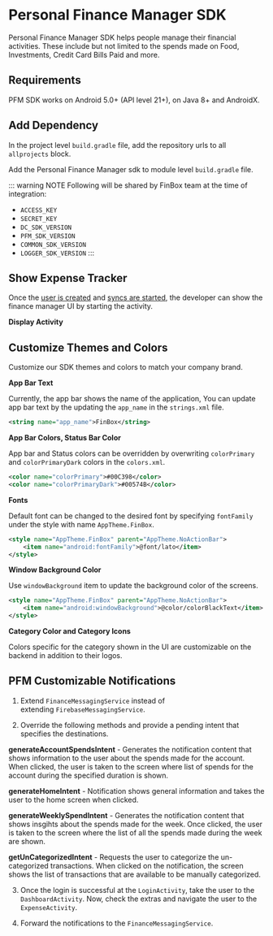 Personal Finance Manager SDK
============================

Personal Finance Manager SDK helps people manage their financial activities. These include but not limited to the spends made on Food, Investments, Credit Card Bills Paid and more.


Requirements
------------

PFM SDK works on Android 5.0+ (API level 21+), on Java 8+ and AndroidX.


Add Dependency
--------------

In the project level `build.gradle` file, add the repository urls to all `allprojects` block.

<CodeSwitcher :languages="{kotlin:'Kotlin',groovy:'Groovy'}">
<template v-slot:kotlin>

```kotlin
maven {
    setUrl("s3://risk-manager-android-sdk/artifacts")
    credentials(AwsCredentials::class) {
        accessKey = <ACCESS_KEY>
        secretKey = <SECRET_KEY>
    }
    content {
        includeGroup("in.finbox")
        includeGroup("in.finbox.personalfinancemanager")
    }
}
maven { setUrl("https://jitpack.io") }
```

</template>
<template v-slot:groovy>

```groovy
maven {
    url "s3://risk-manager-android-sdk/artifacts"
    credentials(AwsCredentials) {
        accessKey = <ACCESS_KEY>
        secretKey = <SECRET_KEY>
    }
    content {
        includeGroup("in.finbox")
        includeGroup("in.finbox.personalfinancemanager")
    }
}
maven { url 'https://jitpack.io' }
```

</template>
</CodeSwitcher>

Add the Personal Finance Manager sdk to module level `build.gradle` file.

<CodeSwitcher :languages="{kotlin:'Kotlin',groovy:'Groovy'}">
<template v-slot:kotlin>

```kotlin
implementation("in.finbox:mobileriskmanager:<DC_SDK_VERSION>:parent-release@aar") {
    isTransitive = true
}
implementation("in.finbox.personalfinancemanager:core:<PFM_SDK_VERSION>:release@aar") {
    isTransitive = true
}
implementation("in.finbox:common:<COMMON_SDK_VERSION>:release@aar") {
    isTransitive = true
}
implementation("in.finbox:logger:<LOGGER_SDK_VERSION>:release@aar") {
    isTransitive = true
}
```

</template>
<template v-slot:groovy>

```groovy
implementation('in.finbox:mobileriskmanager:<DC_SDK_VERSION>:parent-release@aar') {
    transitive = true
}
implementation('in.finbox.personalfinancemanager:core:<PFM_SDK_VERSION>:release@aar') {
        transitive = true
}
implementation ('in.finbox:common:<COMMON_SDK_VERSION>:release@aar') {
    transitive = true
}
implementation ('in.finbox:logger:<LOGGER_SDK_VERSION>:release@aar') {
    transitive = true
}
```

</template>
</CodeSwitcher>

::: warning NOTE
Following will be shared by FinBox team at the time of integration:
- `ACCESS_KEY`
- `SECRET_KEY`
- `DC_SDK_VERSION`
- `PFM_SDK_VERSION`
- `COMMON_SDK_VERSION`
- `LOGGER_SDK_VERSION`
:::

Show Expense Tracker
--------------------

Once the [user is created](/device-connect/android.html#create-user-method) and [syncs are started](/device-connect/android.html#start-periodic-sync-method), the developer can show the finance manager UI by starting the activity.

__Display Activity__

<CodeSwitcher :languages="{kotlin:'Kotlin',java:'Java'}">
<template v-slot:kotlin>

```kotlin
startActivity(Intent(this, HomeActivity::class.java))
```

</template>
<template v-slot:java>

```java
startActivity(new Intent(this, HomeActivity.class));
```

</template>
</CodeSwitcher>

Customize Themes and Colors
---------------------------

Customize our SDK themes and colors to match your company brand.

__App Bar Text__

Currently, the app bar shows the name of the application, You can update app bar text by the updating the `app_name` in the `strings.xml` file.

```xml
<string name="app_name">FinBox</string>
```

__App Bar Colors, Status Bar Color__

App bar and Status colors can be overridden by overwriting `colorPrimary` and `colorPrimaryDark` colors in the `colors.xml`.

```xml
<color name="colorPrimary">#00C398</color>
<color name="colorPrimaryDark">#00574B</color>
```

__Fonts__

Default font can be changed to the desired font by specifying `fontFamily` under the style with name `AppTheme.FinBox`.

```xml
<style name="AppTheme.FinBox" parent="AppTheme.NoActionBar">
    <item name="android:fontFamily">@font/lato</item>
</style>
```

__Window Background Color__

Use `windowBackground` item to update the background color of the screens.

```xml
<style name="AppTheme.FinBox" parent="AppTheme.NoActionBar">
    <item name="android:windowBackground">@color/colorBlackText</item>
</style>
```

__Category Color and Category Icons__

Colors specific for the category shown in the UI are customizable on the backend in addition to their logos.


PFM Customizable Notifications
---------------------------

1. Extend `FinanceMessagingService` instead of extending `FirebaseMessagingService`.

<CodeSwitcher :languages="{kotlin:'Kotlin',java:'Java'}">
<template v-slot:kotlin>

```kotlin
class LoanMessagingService : FinanceMessagingService() {

}
```

</template>
<template v-slot:java>

```java
public class MyMessagingService extends FinanceMessagingService {
        
}
```

</template>
</CodeSwitcher>
   
2. Override the following methods and provide a pending intent that specifies the destinations.

<CodeSwitcher :languages="{kotlin:'Kotlin',java:'Java'}">
<template v-slot:kotlin>

```kotlin
override fun generateAccountSpendsIntent(bundle: Bundle): PendingIntent {
    val intent = Intent(this, LoginActivity::class.java)
    bundle.putInt(REQUEST_CODE_NOTIFICATION_KEY_NAME, REQUEST_CODE_WEEK_ACCOUNT_SPEND)
    intent.putExtras(bundle)
    return PendingIntent.getActivity(
        this,
        REQUEST_CODE_WEEK_ACCOUNT_SPEND,
        intent,
        FLAG_UPDATE_CURRENT
    )
}

override fun generateHomeIntent(): PendingIntent {
    val intent = Intent(this, LoginActivity::class.java)
    intent.putExtra(REQUEST_CODE_NOTIFICATION_KEY_NAME, REQUEST_CODE_WEEK_HOME)
    return PendingIntent.getActivity(
        this,
        REQUEST_CODE_WEEK_HOME,
        intent,
        FLAG_UPDATE_CURRENT
    )
}

override fun generateWeeklySpendIntent(bundle: Bundle): PendingIntent {
    val intent = Intent(this, LoginActivity::class.java)
    bundle.putInt(REQUEST_CODE_NOTIFICATION_KEY_NAME, REQUEST_CODE_WEEK_SPEND)
    intent.putExtras(bundle)
    return PendingIntent.getActivity(
        this,
        REQUEST_CODE_WEEK_SPEND,
        intent,
        FLAG_UPDATE_CURRENT
    )
}

override fun getUnCategorizedIntent(bundle: Bundle): PendingIntent {
    val intent = Intent(this, LoginActivity::class.java)
    bundle.putInt(REQUEST_CODE_NOTIFICATION_KEY_NAME, REQUEST_CODE_CATEGORIZE_SPEND)
    intent.putExtras(bundle)
    return PendingIntent.getActivity(
        this,
        REQUEST_CODE_CATEGORIZE_SPEND,
        intent,
        FLAG_UPDATE_CURRENT
    )
}
```

</template>
<template v-slot:java>

```java
@NotNull
@Override
public PendingIntent generateAccountSpendsIntent(@NotNull Bundle bundle) {
    final Intent intent = new Intent(this, LoginActivity.class);
    bundle.putInt(REQUEST_CODE_NOTIFICATION_KEY_NAME, REQUEST_CODE_WEEK_ACCOUNT_SPEND);
    intent.putExtras(bundle);
    return PendingIntent.getActivity(this,
            REQUEST_CODE_WEEK_ACCOUNT_SPEND,
            intent,
            PendingIntent.FLAG_UPDATE_CURRENT);
}

@NotNull
@Override
public PendingIntent generateHomeIntent() {
    final Intent intent = new Intent(this, LoginActivity.class);
    intent.putExtra(REQUEST_CODE_NOTIFICATION_KEY_NAME, REQUEST_CODE_WEEK_HOME);
    return PendingIntent.getActivity(this,
            REQUEST_CODE_WEEK_HOME,
            intent,
            PendingIntent.FLAG_UPDATE_CURRENT);
}

@NotNull
@Override
public PendingIntent generateWeeklySpendIntent(@NotNull Bundle bundle) {
    final Intent intent = new Intent(this, LoginActivity.class);
    bundle.putInt(REQUEST_CODE_NOTIFICATION_KEY_NAME, REQUEST_CODE_WEEK_SPEND);
    intent.putExtras(bundle);
    return PendingIntent.getActivity(this,
            REQUEST_CODE_WEEK_SPEND,
            intent,
            PendingIntent.FLAG_UPDATE_CURRENT);
}

@NotNull
@Override
public PendingIntent getUnCategorizedIntent(@NotNull Bundle bundle) {
    final Intent intent = new Intent(this, LoginActivity.class);
    bundle.putInt(REQUEST_CODE_NOTIFICATION_KEY_NAME, REQUEST_CODE_CATEGORIZE_SPEND);
    intent.putExtras(bundle);
    return PendingIntent.getActivity(this,
            REQUEST_CODE_CATEGORIZE_SPEND,
            intent,
            PendingIntent.FLAG_UPDATE_CURRENT);
}
```

</template>
</CodeSwitcher>

**generateAccountSpendsIntent** - Generates the notification content that shows information to the user about the spends made for the account. When clicked, the user is taken to the screen where list of spends for the account during the specified duration is shown.

**generateHomeIntent** - Notification shows general information and takes the user to the home screen when clicked.

**generateWeeklySpendIntent** - Generates the notification content that shows insgihts about the spends made for the week. Once clicked, the user is taken to the screen where the list of all the spends made during the week are shown.

**getUnCategorizedIntent** - Requests the user to categorize the un-categorized transactions. When clicked on the notification, the screen shows the list of transactions that are available to be manually categorized.


3. Once the login is successful at the `LoginActivity`, take the user to the `DashboardActivity`. Now, check the extras and navigate the user to the `ExpenseActivity`.

<CodeSwitcher :languages="{kotlin:'Kotlin',java:'Java'}">
<template v-slot:kotlin>

```kotlin
private fun decideDestinationFragment(extras: Bundle) {
    when (extras.getInt(REQUEST_CODE_NOTIFICATION_KEY_NAME, -1)) {
        REQUEST_CODE_WEEK_ACCOUNT_SPEND -> showAccountSpendFragment(extras)
        REQUEST_CODE_WEEK_SPEND -> showWeekSpendFragment(extras)
        REQUEST_CODE_CATEGORIZE_SPEND -> showCategorizeFragment(extras)
        REQUEST_CODE_WEEK_HOME -> showIntroFragment(extras)
    }
}

private fun showAccountSpendFragment(bundle: Bundle) {
    val createTaskStackBuilder = NavDeepLinkBuilder(this)
        .setComponentName(ExpenseActivity::class.java)
        .setGraph(R.navigation.home_navigation)
        .setDestination(R.id.accountSpendFragment)
        .setArguments(bundle)
        .createTaskStackBuilder()
    createTaskStackBuilder.startActivities()
}

private fun showWeekSpendFragment(bundle: Bundle) {
    val createTaskStackBuilder = NavDeepLinkBuilder(this)
        .setComponentName(ExpenseActivity::class.java)
        .setGraph(R.navigation.home_navigation)
        .setDestination(R.id.weeklySpendFragment)
        .setArguments(bundle)
        .createTaskStackBuilder()
    createTaskStackBuilder.startActivities()
}

private fun showCategorizeFragment(bundle: Bundle) {
    val createTaskStackBuilder = NavDeepLinkBuilder(this)
        .setComponentName(ExpenseActivity::class.java)
        .setGraph(R.navigation.home_navigation)
        .setDestination(R.id.unCategorizedFragment)
        .setArguments(bundle)
        .createTaskStackBuilder()
    createTaskStackBuilder.startActivities()
}

private fun showIntroFragment(bundle: Bundle) {
    val createTaskStackBuilder = NavDeepLinkBuilder(this)
        .setComponentName(ExpenseActivity::class.java)
        .setGraph(R.navigation.home_navigation)
        .setDestination(R.id.introViewPagerFragment)
        .setArguments(bundle)
        .createTaskStackBuilder()
    createTaskStackBuilder.startActivities()
}
```

</template>
<template v-slot:java>

```java
private void decideDestinationFragment(@NotNull final Bundle extras) {
    final int requestCode = extras.getInt(REQUEST_CODE_NOTIFICATION_KEY_NAME, -1);
    if (requestCode == REQUEST_CODE_WEEK_ACCOUNT_SPEND) {
        showAccountSpendFragment(extras);
    } else if (requestCode == REQUEST_CODE_WEEK_SPEND) {
        showWeekSpendFragment(extras);
    } else if (requestCode == REQUEST_CODE_CATEGORIZE_SPEND) {
        showCategorizeFragment(extras);
    } else if (requestCode == REQUEST_CODE_WEEK_HOME) {
        showIntroFragment(extras);
    }
}

private void showAccountSpendFragment(@NotNull final Bundle bundle) {
    final TaskStackBuilder createTaskStackBuilder = new NavDeepLinkBuilder(this)
            .setComponentName(ExpenseActivity.class)
            .setGraph(R.navigation.home_navigation)
            .setDestination(R.id.accountSpendFragment)
            .setArguments(bundle)
            .createTaskStackBuilder();
    createTaskStackBuilder.startActivities();
}

private void showWeekSpendFragment(@NotNull final Bundle bundle) {
    final TaskStackBuilder createTaskStackBuilder = new NavDeepLinkBuilder(this)
            .setComponentName(ExpenseActivity.class)
            .setGraph(R.navigation.home_navigation)
            .setDestination(R.id.weeklySpendFragment)
            .setArguments(bundle)
            .createTaskStackBuilder();
    createTaskStackBuilder.startActivities();
}

private void showCategorizeFragment(@NotNull final Bundle bundle) {
    final TaskStackBuilder createTaskStackBuilder = new NavDeepLinkBuilder(this)
            .setComponentName(ExpenseActivity.class)
            .setGraph(R.navigation.home_navigation)
            .setDestination(R.id.unCategorizedFragment)
            .setArguments(bundle)
            .createTaskStackBuilder();
    createTaskStackBuilder.startActivities();
}

private void showIntroFragment(@NotNull final Bundle bundle) {
    final TaskStackBuilder createTaskStackBuilder = new NavDeepLinkBuilder(this)
            .setComponentName(ExpenseActivity.class)
            .setGraph(R.navigation.home_navigation)
            .setDestination(R.id.introViewPagerFragment)
            .setArguments(bundle)
            .createTaskStackBuilder();
    createTaskStackBuilder.startActivities();
}
```

</template>
</CodeSwitcher>


4. Forward the notifications to the `FinanceMessagingService`.

<CodeSwitcher :languages="{kotlin:'Kotlin',java:'Java'}">
<template v-slot:kotlin>

```kotlin
if (FinanceMessagingService.forwardToFinBoxPfmSdk(message.data)) {
    super.onMessageReceived(message)
} else {
    // Rest of your FCM logic
}
```

</template>
<template v-slot:java>

```java
if (FinanceMessagingService.forwardToFinBoxPfmSdk(message.getData())) {
    super.onMessageReceived(message);
} else {
    // Rest of your FCM logic
}
```

</template>
</CodeSwitcher>